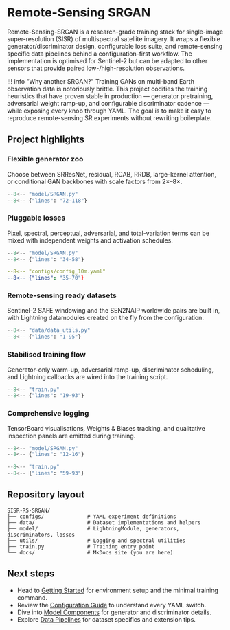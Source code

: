 
# Remote-Sensing SRGAN

Remote-Sensing-SRGAN is a research-grade training stack for single-image super-resolution (SISR) of multispectral satellite imagery. It wraps a flexible generator/discriminator design, configurable loss suite, and remote-sensing specific data pipelines behind a configuration-first workflow. The implementation is optimised for Sentinel-2 but can be adapted to other sensors that provide paired low-/high-resolution observations.

!!! info "Why another SRGAN?"
    Training GANs on multi-band Earth observation data is notoriously brittle. This project codifies the training heuristics that have proven stable in production — generator pretraining, adversarial weight ramp-up, and configurable discriminator cadence — while exposing every knob through YAML. The goal is to make it easy to reproduce remote-sensing SR experiments without rewriting boilerplate.

## Project highlights

### Flexible generator zoo

Choose between SRResNet, residual, RCAB, RRDB, large-kernel attention, or conditional GAN backbones with scale factors from 2×–8×.

```python
--8<-- "model/SRGAN.py"
--8<-- {"lines": "72-118"}
```

### Pluggable losses

Pixel, spectral, perceptual, adversarial, and total-variation terms can be mixed with independent weights and activation schedules.

```python
--8<-- "model/SRGAN.py"
--8<-- {"lines": "34-58"}
```

```yaml
--8<-- "configs/config_10m.yaml"
--8<-- {"lines": "35-70"}
```

### Remote-sensing ready datasets

Sentinel-2 SAFE windowing and the SEN2NAIP worldwide pairs are built in, with Lightning datamodules created on the fly from the configuration.

```python
--8<-- "data/data_utils.py"
--8<-- {"lines": "1-95"}
```

### Stabilised training flow

Generator-only warm-up, adversarial ramp-up, discriminator scheduling, and Lightning callbacks are wired into the training script.

```python
--8<-- "train.py"
--8<-- {"lines": "19-93"}
```

### Comprehensive logging

TensorBoard visualisations, Weights & Biases tracking, and qualitative inspection panels are emitted during training.

```python
--8<-- "model/SRGAN.py"
--8<-- {"lines": "12-16"}
```

```python
--8<-- "train.py"
--8<-- {"lines": "59-93"}
```

## Repository layout

```
SISR-RS-SRGAN/
├── configs/              # YAML experiment definitions
├── data/                 # Dataset implementations and helpers
├── model/                # LightningModule, generators, discriminators, losses
├── utils/                # Logging and spectral utilities
├── train.py              # Training entry point
└── docs/                 # MkDocs site (you are here)
```

## Next steps

* Head to [Getting Started](getting-started.md) for environment setup and the minimal training command.
* Review the [Configuration Guide](configuration.md) to understand every YAML switch.
* Dive into [Model Components](architecture.md) for generator and discriminator details.
* Explore [Data Pipelines](data.md) for dataset specifics and extension tips.

